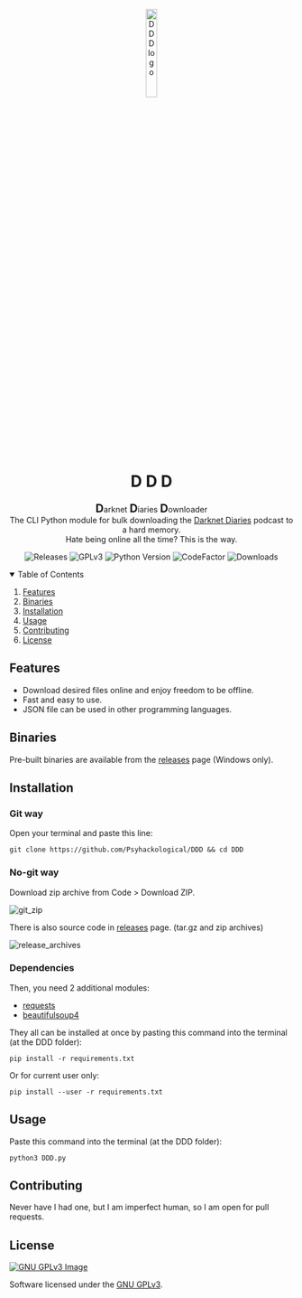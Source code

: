 <p align="center">
  <img width="20%" align="center" src="ddd/logo.ico" alt="DDD logo">
</p>
<h1 align="center">D D D </h1>

<p align="center">
    <strong style="font-size: 20px;">D</strong>arknet
    <strong style="font-size: 20px;">D</strong>iaries
    <strong style="font-size: 20px;">D</strong>ownloader
    <br>
    The CLI Python module for bulk downloading the <a href="https://darknetdiaries.com/" target="_blank">Darknet Diaries</a> podcast to a hard memory. <br>
    Hate being online all the time? This is the way.
</p>

<p align="center">
  <a style="text-decoration:none" href="https://github.com/Psyhackological/DDD/releases">
    <img src="https://img.shields.io/github/v/release/Psyhackological/DDD?color=000000&style=flat-square" alt="Releases">
  </a>
  <a style="text-decoration:none" href="https://choosealicense.com/licenses/gpl-3.0/">
      <img src="https://img.shields.io/badge/License-GPL%20v3-FFFFFF.svg" alt="GPLv3">
  </a>
  <a style="text-decoration:none" href="https://www.python.org/downloads/release/python-379/">
    <img src="https://img.shields.io/badge/python-3.7+-blue.svg?color=FF0000&style=flat-square" alt="Python Version">
  </a>
  <a style="text-decoration:none" href="https://www.codefactor.io/repository/github/psyhackological/ddd">
    <img src="https://img.shields.io/codefactor/grade/github/Psyhackological/DDD/main?color=FFFFFF" alt="CodeFactor">
  </a>
  <a style="text-decoration:none" href="https://github.com/Psyhackological/DDD/releases">
    <img src="https://img.shields.io/github/downloads/psyhackological/ddd/total?color=000000&style=flat-square" alt="Downloads">
  </a>
</p>

<details open="open">
  <summary>Table of Contents</summary>
  <ol>
    <li><a href="#features">Features</a></li>
    <li><a href="#binaries">Binaries</a></li>
    <li><a href="#installation">Installation</a></li>
    <li><a href="#usage">Usage</a></li>
    <li><a href="#contributing">Contributing</a></li>
    <li><a href="#license">License</a></li>
  </ol>
</details>

##  Features
- Download desired files online and enjoy freedom to be offline.
- Fast and easy to use.
- JSON file can be used in other programming languages.

## Binaries
Pre-built binaries are available from the [releases](https://github.com/Psyhackological/DDD/releases/) page (Windows only).

## Installation
### Git way
Open your terminal and paste this line:
```terminal
git clone https://github.com/Psyhackological/DDD && cd DDD
```

### No-git way
Download zip archive from Code > Download ZIP.

![git_zip](https://imgin.voidnet.tech/uTkmKR8.jpg "git_zip")

There is also source code in [releases](https://github.com/Psyhackological/DDD/releases/) page. (tar.gz and zip archives)

![release_archives](https://imgin.voidnet.tech/8to2Ilh.jpg "release_archives")

###  Dependencies
Then, you need 2 additional modules:
- [requests](https://pypi.org/project/requests/)
- [beautifulsoup4](https://pypi.org/project/beautifulsoup4/)

They all can be installed at once by pasting this command into the terminal (at the DDD folder):
```terminal
pip install -r requirements.txt
```
Or for current user only:
```terminal
pip install --user -r requirements.txt
```

## Usage
Paste this command into the terminal (at the DDD folder):
```terminal
python3 DDD.py
```

## Contributing
Never have I had one, but I am imperfect human, so I am open for pull requests.

## License
[![GNU GPLv3 Image](https://www.gnu.org/graphics/gplv3-with-text-136x68.png)](https://choosealicense.com/licenses/gpl-3.0/)

Software licensed under the [GNU GPLv3](https://choosealicense.com/licenses/gpl-3.0/).